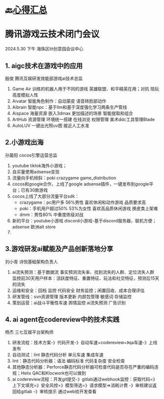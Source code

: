 # 🔙​[心得汇总](/docs/insight/)

# 腾讯游戏云技术闭门会议

2024.5.30 下午  海珠区tit创意园会议中心



## 1. aigc技术在游戏中的应用
殷俊 腾讯互娱研发效能部游戏ai技术总监

1. Game Air 训练的机器人用于不同的游戏 英雄联盟、和平精英在用；对抗 陪玩 高度模拟人性
2. Aivatar 智能角色制作：自动蒙皮 语音转脸部动作 
3. Aibrain 智能npc：基于llm和基于深度强化学习两条生产管线
4. Aispace 海量资源 嵌入3dmax  更加描述的场景 智能提取和组合
5. ArtHub  资源管理  环境统一搭建 在线浏览 权限管理 美术ddc工具管理Blade
6. AutoLUV 一键出光照uv图 接近人工水准


## 2.小游戏出海
孙晨阳 cocos引擎运营总监

1. youtube tiktok海外小游戏； 
2. 自买量使用adsense变现
3. 流量向手机倾斜：poki crazygame game_distribution
4. cocos和google合作，上线了google adsense插件，一键发布到google平台；已有30款游戏
5. cocos上线了大部分流量平台sdk：
	- crazygame：pc用户多 56%男性 喜欢休闲和动作游戏 品质要求高
	- poki：手机用户超过50% 53%为女性 喜欢高品质休闲游戏 换皮类上架难
	- dmm：男性80% 中重度练级对战
6. 新的平台：youtube小游戏 discord小游戏-基于discord服务器，联机方便；adsense 欧洲alt store
7. 


## 3.游戏研发ai赋能及产品创新落地分享
刘小青  诗悦基础架构负责人

1. ai流失预测：基于数据流 事实预测流失率、找到流失的人群、定位流失人群
	监控前30天用户样本：活跃度特征、重置特征、玩法和社交特征，预测后15天的流失
2. 运维和安全：回档 监控 代码安全 财务监控；闲置回收、成本合理评估
3. 研发管线：svn资源管理 版本更新 内部包管理 敏感词 存储监控
4. 策划运营：ai战斗平衡性车速 舆情监控 ai流失预测 广告识别



## 4. ai agent在codereview中的技术实践
杨杰 三七互娱平台架构师

1. 研发流程：技术方案-》代码开发-》自动车速+codereview=》qa车速-》上线发布
2. 自动测试：lint 静态代码分析 单元车速 集成车速
3. lint：静态代码分析器：语法 编码标准 代码复杂度 安全检查
4. 其他静态分析器：Perforce静态代码分析器可检查代码是否存在严重的编码违规；Helix QAC和Klocwork也可以做到
5. ai codereview流程：开发git提交-》gitlab通过webhook监控：获取代码=》上下文填充=》安全风控=》模型筛选=》请求模型=>消耗计费 -》审核建议返回给gitlab -》审核提示 通过web给开发查看




















